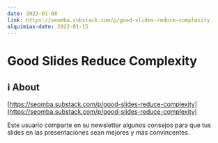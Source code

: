 ```yaml
---
date: 2022-01-08
link: https://seomba.substack.com/p/good-slides-reduce-complexity
alquimias-date: 2022-01-15
---
```


# Good Slides Reduce Complexity

## ℹ️ About

[https://seomba.substack.com/p/good-slides-reduce-complexity](https://seomba.substack.com/p/good-slides-reduce-complexity)

Este usuario comparte en su newsletter algunos consejos para que tus slides en las presentaciones sean mejores y más convincentes.

